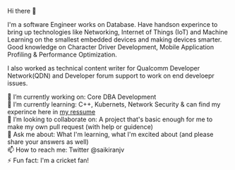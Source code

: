 Hi there 👋

I'm a software Engineer works on Database. Have handson experince to bring up technologies like Networking, Internet of Things (IoT) and Machine Learning on the smallest embedded devices and making devices smarter. Good knowledge on Character Driver Development, Mobile Application Profiling & Performance Optimization. 

I also worked as technical content writer for Qualcomm Developer Network(QDN) and Developer forum support to work on end develoepr issues.

🔭 I’m currently working on: Core DBA Development
<br>
🌱 I’m currently learning: C++, Kubernets, Network Security & can find my experince here in [my ressume](https://kiranjv888.github.io/resume/)
<br>
👯 I’m looking to collaborate on: A project that's basic enough for me to make my own pull request (with help or guidence)
<br>
💬 Ask me about: What I'm learning, what I'm excited about (and please share your answers as well)
<br>
📫 How to reach me: Twitter @saikiranjv 
<br>
⚡ Fun fact: I'm a cricket fan!
